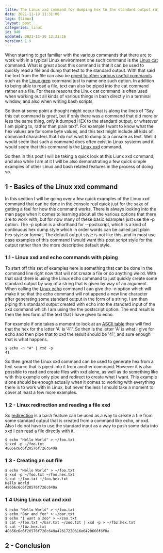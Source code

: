 ```yaml
---
title: The Linux xxd command for dumping hex to the standard output rather than text
date: 2021-11-19 11:31:00
tags: [linux]
layout: post
categories: linux
id: 940
updated: 2021-11-19 12:21:16
version: 1.9
---
```


When starring to get familiar with the various commands that there are to work with in a typical Linux environment one such command is the [Linux cat](/2020/11/11/linux-cat/) command. What is great about this command is that it can be used to quickly read a file and dump that text to the standard output. With that said the text from the file can also be [piped to other various useful commands](/2020/10/09/linux-pipe/) such as the [Linux grep](/2020/09/14/linux-grep/) command just to name one such option. In addition to being able to read a file, text can also be piped into the cat command rather an a file. For these reasons the Linux cat command is often used when working out all kinds of various things in bash directly in a terminal window, and also when writing bash scripts.

So then at some point a thought might occur that is along the lines of "Say this cat command is great, but if only there was a command that did more or less the same thing, only it dumped HEX to the standard output, or whatever I am piping to, rather than plain text". For example I want to know what the hex values are for some byte values, and this text might include all kids of command characters that I do not want to dump to a console as text. Well it would seem that such a command does often exist in Linux systems and it would seem that this command is the [Linux xxd](https://linux.die.net/man/1/xxd) command.

So then in this post I will be taking a quick look at this Liunx xxd command, and also while I am at it I will be also demonstrating a few quick simple examples of other Linux and bash related features in the process of doing so.

<!-- more -->

## 1 - Basics of the Linux xxd command

In this section I will be going over a few quick examples of the Linux xxd command that can be done in the console real quick just for the sake of getting a feel for how this command works. There is always looking into the man page when it comes to learning about all the various options that there are to work with, but for now many of these basic examples just use the -p option. The -p option is a shorthand for --postscript, which is a kind of continuous hex dump style which in order words can be called just plain hex style or format. The default output style is not like this, and in most use case examples of this command I would want this post script style for the output rather than the more descriptive default style.

### 1.1 - Linux xxd and echo commands with piping

To start off this set of examples here is something that can be done in the command line right now that will not create a file or do anything weird. With that said there is using the Linux echo command to just quickly create some standard output by way of a string that is given by way of an argument. When calling the [Linux echo](/2019/08/15/linux-echo/) command I can give the -n option which will make it so that the echo command will not append a new line character after generating some standard output in the form of a string. I am then piping this standard output created with echo into the standard input of the xxd command which I am using the the postscript option. The end result is then the hex form of the text that I have given to echo.

For example if one takes a moment to look at an [ASCII table](https://www.asciitable.com/) they will find that the hex for the letter 'A' is '41'. So then is the letter 'A' is what I give for echo and then pipe that to xxd the result should be '41', and sure enough that is what happens.

```
$ echo -n "A" | xxd -p
41
```

So then great the Linux xxd command can be used to generate hex from a text source that is piped into it from another command. However it is also possible to read and create files with xxd alone, as well as do something like with this example only pipe and redirect to create what I want. This example alone should be enough actually when it comes to working with everything there is to work with in Linux, but never the less I should take a moment to cover at least a few more examples.


### 1.2 - Linux redirection and reading a file xxd

So [redirection](/2020/10/02/linux-redirection/) is a bash feature can be used as a way to create a file from some standard output that is created from a command like echo, or xxd. Also I do not have to use the standard input as a way to push some data into xxd I can read a file directly with it.

```
$ echo "Hello World" > ~/foo.txt
$ xxd -p ~/foo.txt
48656c6c6f20576f726c640a
```

### 1.3 - Creating an out file

```
$ echo "Hello World" > ~/foo.txt
$ xxd -p ~/foo.txt ~/foo.hex.txt
$ cat ~/foo.txt ~/foo.hex.txt
Hello World
48656c6c6f20576f726c640a
```

### 1.4 Using Linux cat and xxd

```
$ echo "Hello World" > ~/foo.txt
$ echo "Bar and foo" > ~/bar.txt
$ echo "I want a zoo" > ~/zoo.txt
$ cat ~/foo.txt ~/bar.txt ~/zoo.tzt | xxd -p > ~/fbz.hex.txt
$ cat ~/fbz.hex.txt
48656c6c6f20576f726c640a42617220616e6420666f6f0a
```

## 2 - Conclusion


